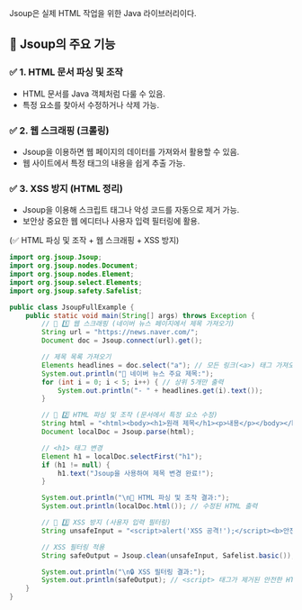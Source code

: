 Jsoup은 실제 HTML 작업을 위한 Java 라이브러리이다.  
## 📌 Jsoup의 주요 기능  
### ✅ 1. HTML 문서 파싱 및 조작  
* HTML 문서를 Java 객체처럼 다룰 수 있음.  
* 특정 요소를 찾아서 수정하거나 삭제 가능.  
### ✅ 2. 웹 스크래핑 (크롤링)  
* Jsoup을 이용하면 웹 페이지의 데이터를 가져와서 활용할 수 있음.  
* 웹 사이트에서 특정 태그의 내용을 쉽게 추출 가능.  
### ✅ 3. XSS 방지 (HTML 정리)  
* Jsoup을 이용해 스크립트 태그나 악성 코드를 자동으로 제거 가능.  
* 보안상 중요한 웹 에디터나 사용자 입력 필터링에 활용.  
  
 (✅ HTML 파싱 및 조작 + 웹 스크래핑 + XSS 방지)  
```java  
import org.jsoup.Jsoup;
import org.jsoup.nodes.Document;
import org.jsoup.nodes.Element;
import org.jsoup.select.Elements;
import org.jsoup.safety.Safelist;

public class JsoupFullExample {
    public static void main(String[] args) throws Exception {
        // 📌 1️⃣ 웹 스크래핑 (네이버 뉴스 페이지에서 제목 가져오기)
        String url = "https://news.naver.com/";
        Document doc = Jsoup.connect(url).get();

        // 제목 목록 가져오기
        Elements headlines = doc.select("a"); // 모든 링크(<a>) 태그 가져오기
        System.out.println("📢 네이버 뉴스 주요 제목:");
        for (int i = 0; i < 5; i++) { // 상위 5개만 출력
            System.out.println("- " + headlines.get(i).text());
        }

        // 📌 2️⃣ HTML 파싱 및 조작 (문서에서 특정 요소 수정)
        String html = "<html><body><h1>원래 제목</h1><p>내용</p></body></html>";
        Document localDoc = Jsoup.parse(html);

        // <h1> 태그 변경
        Element h1 = localDoc.selectFirst("h1");
        if (h1 != null) {
            h1.text("Jsoup을 사용하여 제목 변경 완료!");
        }

        System.out.println("\n📌 HTML 파싱 및 조작 결과:");
        System.out.println(localDoc.html()); // 수정된 HTML 출력

        // 📌 3️⃣ XSS 방지 (사용자 입력 필터링)
        String unsafeInput = "<script>alert('XSS 공격!');</script><b>안전한 텍스트</b>";

        // XSS 필터링 적용
        String safeOutput = Jsoup.clean(unsafeInput, Safelist.basic());

        System.out.println("\n🔒 XSS 필터링 결과:");
        System.out.println(safeOutput); // <script> 태그가 제거된 안전한 HTML 출력
    }
}
  
```  
